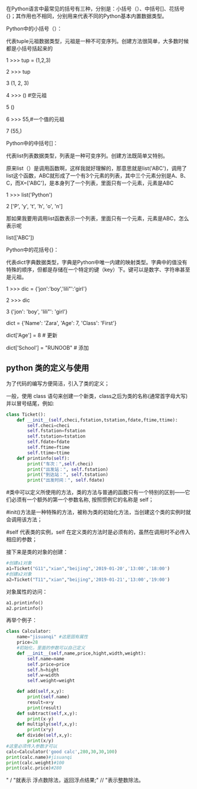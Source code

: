 在Python语言中最常见的括号有三种，分别是：小括号（）、中括号[]、花括号{}；其作用也不相同，分别用来代表不同的Python基本内置数据类型。

Python中的小括号（）：

代表tuple元祖数据类型，元祖是一种不可变序列。创建方法很简单，大多数时候都是小括号括起来的

1 >>> tup = (1,2,3)

2 >>> tup

3 (1, 2, 3)

4 >>> () #空元祖

5 ()

6 >>> 55,#一个值的元祖

7 (55,)
 

Python中的中括号[]：

代表list列表数据类型，列表是一种可变序列。创建方法既简单又特别。
 
原来list（）是调用函数啊，这样我就好理解的，那意思就是list('ABC')，调用了list这个函数，ABC就形成了一个有3个元素的列表，其中三个元素分别是A、B、C，而X=['ABC']，是本身列了一个列表，里面只有一个元素，元素是ABC

1 >>> list('Python')

2 ['P', 'y', 't', 'h', 'o', 'n']

那如果我要用调用list函数表示一个列表，里面只有一个元素，元素是ABC，怎么表示呢

 list(['ABC'])


Python中的花括号{}：

代表dict字典数据类型，字典是Python中唯一内建的映射类型。字典中的值没有特殊的顺序，但都是存储在一个特定的键（key）下。键可以是数字、字符串甚至是元祖。

1 >>> dic = {'jon':'boy','lili"':'girl'}

2 >>> dic

3 {'jon': 'boy', 'lili"': 'girl'}

dict = {'Name': 'Zara', 'Age': 7, 'Class': 'First'}
 
dict['Age'] = 8 # 更新

dict['School'] = "RUNOOB" # 添加

python 类的定义与使用
---

为了代码的编写方便简洁，引入了类的定义；

一般，使用 class 语句来创建一个新类，class之后为类的名称(通常首字母大写)并以冒号结尾，例如:
```python
class Ticket():
    def __init__(self,checi,fstation,tstation,fdate,ftime,ttime):
        self.checi=checi
        self.fstation=fstation
        self.tstation=tstation
        self.fdate=fdate
        self.ftime=ftime
        self.ttime=ttime
    def printinfo(self):
        print("车次：",self.checi)
        print("出发站：", self.fstation)
        print("到达站：", self.tstation)
        print("出发时间：", self.fdate)
```

#类中可以定义所使用的方法，类的方法与普通的函数只有一个特别的区别——它们必须有一个额外的第一个参数名称, 按照惯例它的名称是 self；

#init()方法是一种特殊的方法，被称为类的初始化方法，当创建这个类的实例时就会调用该方法；

#self 代表类的实例，self 在定义类的方法时是必须有的，虽然在调用时不必传入相应的参数；

接下来是类的对象的创建：

```python
#创建a1对象
a1=Ticket("G11","xian","beijing",'2019-01-20','13:00','18:00')
#创建a2对象
a2=Ticket("T11","xian","beijing",'2019-01-21','13:00','19:00')
```

对象属性的访问：
```python
a1.printinfo()
a2.printinfo()
```
再举个例子：

```python
class Calculator:
    name="jisuanqi" #这是固有属性
    price=28
    #初始化，里面的参数可以自己定义
    def __init__(self,name,price,hight,width,weight):
        self.name=name
        self.price=price
        self.h=hight
        self.w=width
        self.weight=weight

    def add(self,x,y):
        print(self.name)
        result=x+y
        print(result)
    def subtract(self,x,y):
        print(x-y)
    def multiply(self,x,y):
        print(x*y)
    def divide(self,x,y):
        print(x/y)
#这里必须传入参数才可以
calc=Calculator('good calc',280,30,30,100)
print(calc.name)#jisuanqi
print(calc.weight)#100
print(calc.price)#280
```

" / "就表示 浮点数除法，返回浮点结果;" // "表示整数除法。
